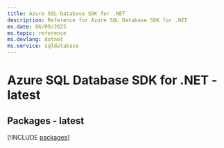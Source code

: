 ```yaml
---
title: Azure SQL Database SDK for .NET
description: Reference for Azure SQL Database SDK for .NET
ms.date: 06/09/2025
ms.topic: reference
ms.devlang: dotnet
ms.service: sqldatabase
---
```

# Azure SQL Database SDK for .NET - latest
## Packages - latest
[!INCLUDE [packages](sql-database-index.md)]